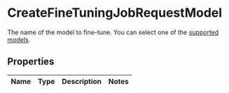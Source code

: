 

# CreateFineTuningJobRequestModel

The name of the model to fine-tune. You can select one of the [supported models](/docs/guides/fine-tuning/which-models-can-be-fine-tuned). 

## Properties

| Name | Type | Description | Notes |
|------------ | ------------- | ------------- | -------------|



